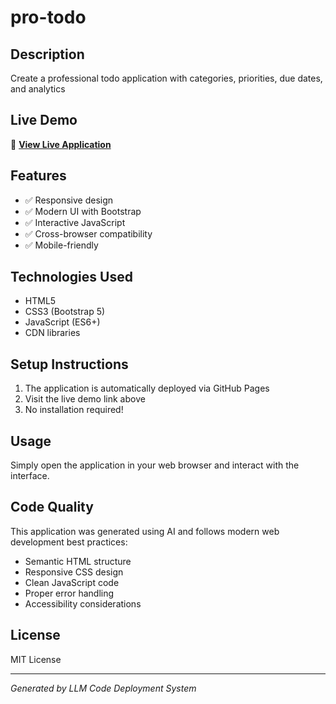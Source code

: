 # pro-todo

## Description

Create a professional todo application with categories, priorities, due dates, and analytics

## Live Demo

🚀 **[View Live Application](https://github.io/23f2003700/pro-todo-r1/)**

## Features

- ✅ Responsive design
- ✅ Modern UI with Bootstrap
- ✅ Interactive JavaScript
- ✅ Cross-browser compatibility
- ✅ Mobile-friendly

## Technologies Used

- HTML5
- CSS3 (Bootstrap 5)
- JavaScript (ES6+)
- CDN libraries

## Setup Instructions

1. The application is automatically deployed via GitHub Pages
2. Visit the live demo link above
3. No installation required!

## Usage

Simply open the application in your web browser and interact with the interface.

## Code Quality

This application was generated using AI and follows modern web development best practices:

- Semantic HTML structure
- Responsive CSS design
- Clean JavaScript code
- Proper error handling
- Accessibility considerations

## License

MIT License

---

*Generated by LLM Code Deployment System*
